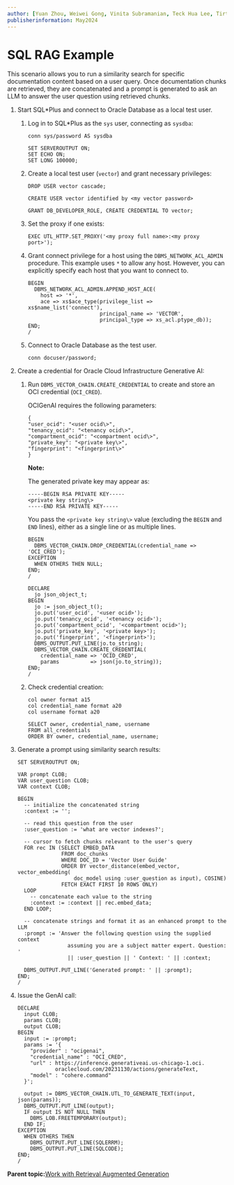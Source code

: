 ```yaml
---
author: [Yuan Zhou, Weiwei Gong, Vinita Subramanian, Teck Hua Lee, Tirthankar Lahiri, Shasank Chavan, Sebastian DeLaHoz, Roger Ford, Rohan Aggarwal, Mark Hornick, Malavika S P, Harichandan Roy, George Krupka, Doug Hood, Dinesh Das, David Jiang, Boriana Milenova, Bonnie Xia, Aurosish Mishra, Angela Amor, Agnivo Saha, Aleksandra Czarlinska, Ramya P, Usha Krishnamurthy, Tulika Das, Suresh Rajan, Sarika Surampudi, Sarah Hirschfeld, Prakash Jashnani, Jody Glover, Jessica True, Mamata Basapur, Maitreyee Chaliha, Gunjan Jain, Frederick Kush, Douglas Williams, Binika Kumar, Jean-Francois Verrier]
publisherinformation: May2024
---
```


# SQL RAG Example

This scenario allows you to run a similarity search for specific documentation content based on a user query. Once documentation chunks are retrieved, they are concatenated and a prompt is generated to ask an LLM to answer the user question using retrieved chunks.

1.  Start SQL\*Plus and connect to Oracle Database as a local test user.

    1.  Log in to SQL\*Plus as the `sys` user, connecting as `sysdba`:

        ```
        conn sys/password AS sysdba
        ```

        ```
        SET SERVEROUTPUT ON;
        SET ECHO ON;
        SET LONG 100000;
        ```

    2.  Create a local test user \(`vector`\) and grant necessary privileges:

        ```
        DROP USER vector cascade;
        ```

        ```
        CREATE USER vector identified by <my vector password>
        ```

        ```
        GRANT DB_DEVELOPER_ROLE, CREATE CREDENTIAL TO vector;
        ```

    3.  Set the proxy if one exists:

        ```
        EXEC UTL_HTTP.SET_PROXY('<my proxy full name>:<my proxy port>');
        ```

    4.  Grant connect privilege for a host using the `DBMS_NETWORK_ACL_ADMIN` procedure. This example uses `*` to allow any host. However, you can explicitly specify each host that you want to connect to.

        ```
        BEGIN
          DBMS_NETWORK_ACL_ADMIN.APPEND_HOST_ACE(
            host => '*',
            ace => xs$ace_type(privilege_list => xs$name_list('connect'),
                               principal_name => 'VECTOR',
                               principal_type => xs_acl.ptype_db));
        END;
        /
        ```

    5.  Connect to Oracle Database as the test user.

        ```
        conn docuser/password;
        ```

2.  Create a credential for Oracle Cloud Infrastructure Generative AI:

    1.  Run `DBMS_VECTOR_CHAIN.CREATE_CREDENTIAL` to create and store an OCI credential \(`OCI_CRED`\).

        OCIGenAI requires the following parameters:

        ```
        { 
        "user_ocid": "<user ocid\>",
        "tenancy_ocid": "<tenancy ocid\>",
        "compartment_ocid": "<compartment ocid\>",
        "private_key": "<private key\>",
        "fingerprint": "<fingerprint\>" 
        }
        ```

        **Note:**

        The generated private key may appear as:

        ```
        -----BEGIN RSA PRIVATE KEY-----
        <private key string\>
        -----END RSA PRIVATE KEY-----
        ```

        You pass the `<private key string\>` value \(excluding the `BEGIN` and `END` lines\), either as a single line or as multiple lines.

        ```
        BEGIN
          DBMS_VECTOR_CHAIN.DROP_CREDENTIAL(credential_name => 'OCI_CRED');
        EXCEPTION
          WHEN OTHERS THEN NULL;
        END;
        /
        ```

        ```
        DECLARE
          jo json_object_t;
        BEGIN
          jo := json_object_t();
          jo.put('user_ocid', '<user ocid>');
          jo.put('tenancy_ocid', '<tenancy ocid>');
          jo.put('compartment_ocid', '<compartment ocid>');
          jo.put('private_key', '<private key>');
          jo.put('fingerprint', '<fingerprint>');
          DBMS_OUTPUT.PUT_LINE(jo.to_string);
          DBMS_VECTOR_CHAIN.CREATE_CREDENTIAL(
            credential_name => 'OCID_CRED',
            params          => json(jo.to_string));
        END;
        /
        ```

    2.  Check credential creation:

        ```
        col owner format a15
        col credential_name format a20
        col username format a20
        ```

        ```
        SELECT owner, credential_name, username
        FROM all_credentials
        ORDER BY owner, credential_name, username;
        ```

3.  Generate a prompt using similarity search results:

    ```
    SET SERVEROUTPUT ON;
    
    VAR prompt CLOB;
    VAR user_question CLOB;
    VAR context CLOB;
    
    BEGIN
      -- initialize the concatenated string
      :context := '';
    
      -- read this question from the user
      :user_question := 'what are vector indexes?';
    
      -- cursor to fetch chunks relevant to the user's query
      FOR rec IN (SELECT EMBED_DATA
                  FROM doc_chunks
                  WHERE DOC_ID = 'Vector User Guide'
                  ORDER BY vector_distance(embed_vector, vector_embedding(
                      doc_model using :user_question as input), COSINE)
                  FETCH EXACT FIRST 10 ROWS ONLY)
      LOOP
        -- concatenate each value to the string
        :context := :context || rec.embed_data;
      END LOOP;
    
      -- concatenate strings and format it as an enhanced prompt to the LLM
      :prompt := 'Answer the following question using the supplied context 
                    assuming you are a subject matter expert. Question: '
                    || :user_question || ' Context: ' || :context;
    
      DBMS_OUTPUT.PUT_LINE('Generated prompt: ' || :prompt);
    END;
    /
    ```

4.  Issue the GenAI call:

    ```
    DECLARE
      input CLOB;
      params CLOB;
      output CLOB;
    BEGIN
      input := :prompt;
      params := '{
        "provider" : "ocigenai",
        "credential_name" : "OCI_CRED",
        "url" : https://inference.generativeai.us-chicago-1.oci.
                oraclecloud.com/20231130/actions/generateText,
        "model" : "cohere.command"
      }';
    
      output := DBMS_VECTOR_CHAIN.UTL_TO_GENERATE_TEXT(input, json(params));
      DBMS_OUTPUT.PUT_LINE(output);
      IF output IS NOT NULL THEN
        DBMS_LOB.FREETEMPORARY(output);
      END IF;
    EXCEPTION
      WHEN OTHERS THEN
        DBMS_OUTPUT.PUT_LINE(SQLERRM);
        DBMS_OUTPUT.PUT_LINE(SQLCODE);
    END;
    /
    ```


**Parent topic:**[Work with Retrieval Augmented Generation](GUID-AF82CA2B-5B40-4B05-AD1E-E990A4C1BF86.md)

